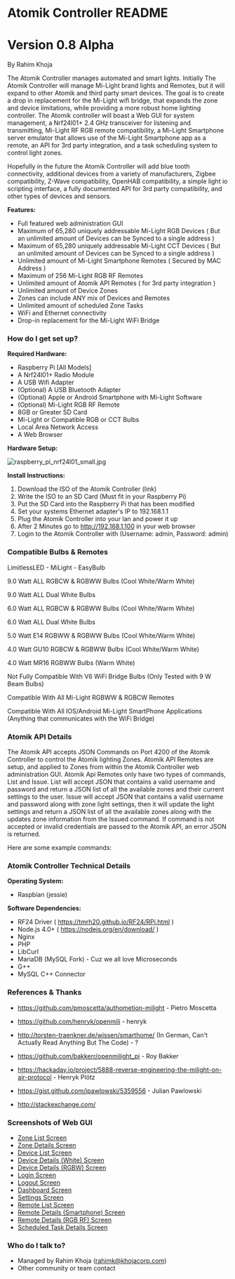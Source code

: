 # Atomik Controller README #

# Version 0.8 Alpha
By Rahim Khoja

The Atomik Controller manages automated and smart lights. Initially The Atomik Controller will manage Mi-Light brand lights and Remotes, but it will expand to other Atomik and third party smart devices. The goal is to create a drop in replacement for the Mi-Light wifi bridge, that expands the zone and device limitations, while providing a more robust home lighting controller. The Atomik controller will boast a Web GUI for system management, a Nrf24l01+ 2.4 GHz transceiver for listening and transmitting, Mi-Light RF RGB remote compatibility, a Mi-Light Smartphone server emulator that allows use of the Mi-Light Smartphone app as a remote, an API for 3rd party integration, and a task scheduling system to control light zones. 

Hopefully in the future the Atomik Controller will add blue tooth connectivity, additional devices from a variety of manufacturers, Zigbee compatibility, Z-Wave compatibility, OpenHAB compatibility, a simple light io scripting interface, a fully documented API for 3rd party compatibility, and other types of devices and sensors. 



 **Features:**

 * Full featured web administration GUI
 * Maximum of 65,280 uniquely addressable Mi-Light RGB Devices ( But an unlimited amount of Devices can be Synced to a single address ) 
 * Maximum of 65,280 uniquely addressable Mi-Light CCT Devices ( But an unlimited amount of Devices can be Synced to a single address ) 
 * Unlimited amount of Mi-Light Smartphone Remotes ( Secured by MAC Address )
 * Maximum of 256 Mi-Light RGB RF Remotes
 * Unlimited amount of Atomik API Remotes ( for 3rd party integration )
 * Unlimited amount of Device Zones
 * Zones can include ANY mix of Devices and Remotes
 * Unlimited amount of scheduled Zone Tasks
 * WiFi and Ethernet connectivity
 * Drop-in replacement for the Mi-Light WiFi Bridge 

### How do I get set up? ###


 **Required Hardware:**

 
 * Raspberry Pi [All Models]
 * A Nrf24l01+ Radio Module
 * A USB Wifi Adapter
 * (Optional) A USB Bluetooth Adapter
 * (Optional) Apple or Android Smartphone with Mi-Light Software
 * (Optional) Mi-Light RGB RF Remote
 * 8GB or Greater SD Card
 * Mi-Light or Compatible RGB or CCT Bulbs
 * Local Area Network Access
 * A Web Browser



 **Hardware Setup:**


![raspberry_pi_nrf24l01_small.jpg](https://bitbucket.org/repo/z4EyAd/images/989963794-raspberry_pi_nrf24l01_small.jpg)


 **Install Instructions:**
 
 1. Download the ISO of the Atomik Controller (link)
 2. Write the ISO to an SD Card (Must fit in your Raspberry Pi)
 3. Put the SD Card into the Raspberry Pi that has been modified
 3. Set your systems Ethernet adapter's IP to 192.168.1.1 
 4. Plug the Atomik Controller into your lan and power it up
 6. After 2 Minutes go to http://192.168.1.100 in your web browser
 7. Login to the Atomik Controller with (Username: admin, Password: admin) 
 

### Compatible Bulbs & Remotes ###

LimitlessLED - MiLight - EasyBulb

9.0 Watt ALL RGBCW & RGBWW Bulbs (Cool White/Warm White)

9.0 Watt ALL Dual White Bulbs

6.0 Watt ALL RGBCW & RGBWW Bulbs (Cool White/Warm White)

6.0 Watt ALL Dual White Bulbs

5.0 Watt E14 RGBWW & RGBWW Bulbs (Cool White/Warm White)

4.0 Watt GU10 RGBCW & RGBWW Bulbs (Cool White/Warm White)

4.0 Watt MR16 RGBWW Bulbs (Warm White)

Not Fully Compatible With V6 WiFi Bridge Bulbs (Only Tested with 9 W Beam Bulbs)

Compatible With All Mi-Light RGBWW & RGBCW Remotes

Compatible With All IOS/Android Mi-Light SmartPhone Applications (Anything that communicates with the WiFi Bridge)



### Atomik API Details ###

The Atomik API accepts JSON Commands on Port 4200 of the Atomik Controller to control the Atomik lighting Zones. Atomik API Remotes are setup, and applied to Zones from within the Atomik Controller web administration GUI. Atomik Api Remotes only have two types of commands, List and Issue. List will accept JSON that contains a valid username and password and return a JSON list of all the available zones and their current settings to the user. Issue will accept JSON that contains a valid username and password along with zone light settings, then it will update the light settings and return a JSON list of all the available zones along with the updates zone information from the Issued command. If command is not accepted or invalid credentials are passed to the Atomik API, an error JSON is returned.

Here are some example commands:




### Atomik Controller Technical Details ###


 **Operating System:**

 
 * Raspbian (jessie)


 **Software Dependencies:**


 * RF24 Driver ( https://tmrh20.github.io/RF24/RPi.html )
 * Node.js 4.0+ ( https://nodejs.org/en/download/ )
 * Nginx
 * PHP
 * LibCurl
 * MariaDB (MySQL Fork) - Cuz we all love Microseconds
 * G++
 * MySQL C++ Connector


### References & Thanks ###

 * https://github.com/pmoscetta/authometion-milight  - Pietro Moscetta
 * https://github.com/henryk/openmili  - henryk
 * http://torsten-traenkner.de/wissen/smarthome/ (In German, Can't Actually Read Anything But The Code) - ?
 * https://github.com/bakkerr/openmilight_pi  - Roy Bakker
 * https://hackaday.io/project/5888-reverse-engineering-the-milight-on-air-protocol  - Henryk Plötz
 * https://gist.github.com/jpawlowski/5359556  - Julian Pawlowski

 * http://stackexchange.com/ 


### Screenshots of Web GUI ###

 * [Zone List Screen](https://i.imgsafe.org/6f1bf11c52.png)
 * [Zone Details Screen](https://i.imgsafe.org/6f1c079e18.png) 
 * [Device List Screen](https://i.imgsafe.org/6f1b373281.png)
 * [Device Details (White) Screen](https://i.imgsafe.org/6f1ad91fc0.png)
 * [Device Details (RGBW) Screen](https://i.imgsafe.org/6f1ae13f74.png)
 * [Login Screen](https://i.imgsafe.org/6f1bc9b8b6.png)
 * [Logout Screen](https://i.imgsafe.org/6f1b87a10d.png)
 * [Dashboard Screen](https://i.imgsafe.org/6f1ac5725d.png)
 * [Settings Screen](https://i.imgsafe.org/6f1bce3dd7.png)
 * [Remote List Screen](https://i.imgsafe.org/6f1be38077.png)
 * [Remote Details (Smartphone) Screen](https://i.imgsafe.org/6f1b349821.png)
 * [Remote Details (RGB RF) Screen](https://i.imgsafe.org/6f1bcc02db.png)
 * [Scheduled Task Details Screen](https://i.imgsafe.org/6f1b93bb37.png)



### Who do I talk to? ###

* Managed by Rahim Khoja (rahimk@khojacorp.com)
* Other community or team contact